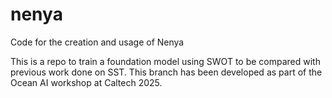 # nenya
Code for the creation and usage of Nenya

This is a repo to train a foundation model using SWOT to be compared with previous work done on SST. This branch has been developed as part of the Ocean AI workshop at Caltech 2025.
